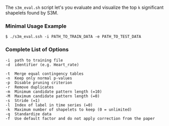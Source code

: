 The `s3m_eval.sh` script let's you evaluate and visualize the top `k` significant shapelets found by S3M. 

### Minimal Usage Example
    $ ./s3m_eval.ssh -i PATH_TO_TRAIN_DATA -e PATH_TO_TEST_DATA
    
### Complete List of Options
    -i  path to training file
    -d  identifier (e.g. Heart_rate)

    -t  Merge equal contingency tables
    -n  Keep only normal p-values
    -p  Disable pruning criterion
    -r  Remove duplicates
    -m  Minimum candidate pattern length (=10)
    -M  Maximum candidate pattern length (=0)
    -s  Stride (=1)
    -l  Index of label in time series (=0)
    -k  Maximum number of shapelets to keep (0 = unlimited)
    -q  Standardize data
    -f  Use default factor and do not apply correction from the paper
